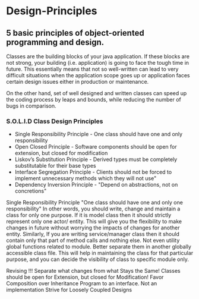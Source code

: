 # Design-Principles #

## 5 basic principles of object-oriented programming and design. ##


Classes are the building blocks of your java application. If these blocks are not strong, your building (i.e. application) is going to face the tough time in future. This essentially means that not so well-written can lead to very difficult situations when the application scope goes up or application faces certain design issues either in production or maintenance.

On the other hand, set of well designed and written classes can speed up the coding process by leaps and bounds, while reducing the number of bugs in comparison.

### S.O.L.I.D Class Design Principles ###

- Single Responsibility Principle - One class should have one and only responsibility
- Open Closed Principle - Software components should be open for extension, but closed for modification
- Liskov’s Substitution Principle - Derived types must be completely substitutable for their base types
- Interface Segregation Principle - Clients should not be forced to implement unnecessary methods which they will not use"
- Dependency Inversion Principle - "Depend on abstractions, not on concretions"

Single Responsibility Principle
"One class should have one and only one responsibility"
In other words, you should write, change and maintain a class for only one purpose. If it is model class then it should strictly represent only one actor/ entity. This will give you the flexibility to make changes in future without worrying the impacts of changes for another entity.
Similarly, If you are writing service/manager class then it should contain only that part of method calls and nothing else. Not even utility global functions related to module. Better separate them in another globally accessible class file. This will help in maintaining the class for that particular purpose, and you can decide the visibility of class to specific module only.


Revising !!!
Separate what changes from what Stays the Same!
Classes should be open for Extension, but closed for Modification!
Favor Composition over Inheritance
Program to an interface. Not an implementation
Strive for Loosely Coupled Designs
